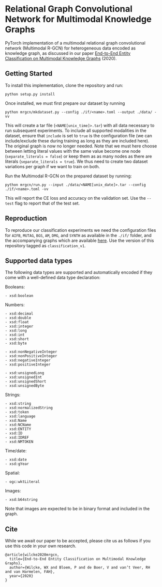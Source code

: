 # Relational Graph Convolutional Network for Multimodal Knowledge Graphs

PyTorch implementation of a multimodal relational graph convolutional network (Multimodal R-GCN) for heterogeneous data encoded as knowledge graph, as discussed in our paper [End-to-End Entity Classification on Multimodal Knowledge Graphs](https://arxiv.org/abs/2003.12383) (2020). 

## Getting Started

To install this implementation, clone the repository and run:

```
python setup.py install
```

Once installed, we must first prepare our dataset by running

```
python mrgcn/mkdataset.py --config ./if/<name>.toml --output ./data/ -vv
```

This will create a tar file (`<NAME[unix_time]>.tar`) with all data necessary to run subsequent experiments. To include all supported modalities in the dataset, ensure that `include` is set to `true` is the configuration file (we can include/exclude these during training as long as they are included here). The original graph is now no longer needed. Note that we must here choose between letting literal values with the same value become one node (`separate_literals = false`) or keep them as as many nodes as there are literals (`separate_literals = true`). We thus need to create two dataset variations per graph if we want to train on both.

Run the Multimodal R-GCN on the prepared dataset by running:

```
python mrgcn/run.py --input ./data/<NAME[unix_date]>.tar --config ./if/<name>.toml -vv
```

This will report the CE loss and accuracy on the validation set. Use the `--test` flag to report that of the test set.

## Reproduction 

To reproduce our classification experiments we need the configuration files for `AIFB`, `MUTAG`, `BGS`, `AM`, `DMG`, and `SYNTH` as available in the `./if/` folder, and the accompanying graphs which are available [here](https://gitlab.com/wxwilcke/mmkg). Use the version of this repository tagged as `classification_v1`.

## Supported data types

The following data types are supported and automatically encoded if they come with a well-defined data type declaration:

Booleans:

```
- xsd:boolean
```

Numbers:

```
- xsd:decimal
- xsd:double
- xsd:float
- xsd:integer
- xsd:long
- xsd:int
- xsd:short
- xsd:byte

- xsd:nonNegativeInteger
- xsd:nonPositiveInteger
- xsd:negativeInteger
- xsd:positiveInteger

- xsd:unsignedLong
- xsd:unsignedInt
- xsd:unsignedShort
- xsd:unsignedByte
```

Strings:

```
- xsd:string
- xsd:normalizedString
- xsd:token
- xsd:language
- xsd:Name
- xsd:NCName
- xsd:ENTITY
- xsd:ID
- xsd:IDREF
- xsd:NMTOKEN
```

Time/date:

```
- xsd:date
- xsd:gYear
```

Spatial:

```
- ogc:wktLiteral
```

Images:

```
- xsd:b64string
```

Note that images are expected to be in binary format and included in the graph.

## Cite 

While we await our paper to be accepted, please cite us as follows if you use this code in your own research. 

```
@article{wilcke2020mrgcn,
  title={End-to-End Entity Classification on Multimodal Knowledge Graphs},
  author={Wilcke, WX and Bloem, P and de Boer, V and van’t Veer, RH and van Harmelen, FAH},
  year={2020}
}
```
